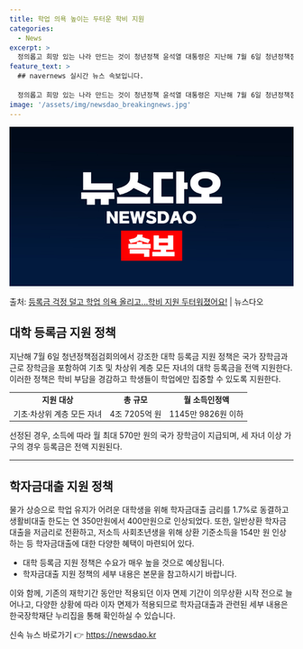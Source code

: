 ```yaml
---
title: 학업 의욕 높이는 두터운 학비 지원
categories:
  - News
excerpt: >
  정의롭고 희망 있는 나라 만드는 것이 청년정책 윤석열 대통령은 지난해 7월 6일 청년정책점검회의에서 이같이 …
feature_text: >
  ## navernews 실시간 뉴스 속보입니다.

  정의롭고 희망 있는 나라 만드는 것이 청년정책 윤석열 대통령은 지난해 7월 6일 청년정책점검회의에서 이같이 …
image: '/assets/img/newsdao_breakingnews.jpg'
---
```


![뉴스다오 속보](/assets/img/newsdao_breakingnews.jpg)

<p>출처: <a href="https://newsdao.kr/3261" rel="dofollow">등록금 걱정 덜고 학업 의욕 올리고…학비 지원 두터워졌어요!</a> | 뉴스다오</p>

<h2 data-ke-size="size26">대학 등록금 지원 정책</h2>
<p data-ke-size="size16">지난해 7월 6일 청년정책점검회의에서 강조한 대학 등록금 지원 정책은 국가 장학금과 근로 장학금을 포함하여 기초 및 차상위 계층 모든 자녀의 대학 등록금을 전액 지원한다. 이러한 정책은 학비 부담을 경감하고 학생들이 학업에만 집중할 수 있도록 지원한다.</p>
<table>
  <tr>
    <td style="text-align: center; height: 17px;"><b>지원 대상</b></td>
    <td style="text-align: center; height: 17px;"><b>총 규모</b></td>
    <td style="text-align: center; height: 17px;"><b>월 소득인정액</b></td>
  </tr>
  <tr>
    <td style="text-align: center; height: 17px;">기초·차상위 계층 모든 자녀</td>
    <td style="text-align: center; height: 17px;">4조 7205억 원</td>
    <td style="text-align: center; height: 17px;">1145만 9826원 이하</td>
  </tr>
</table>
<p data-ke-size="size16">선정된 경우, 소득에 따라 월 최대 570만 원의 국가 장학금이 지급되며, 세 자녀 이상 가구의 경우 등록금은 전액 지원된다.</p>
<hr>

<h2 data-ke-size="size26">학자금대출 지원 정책</h2>
<p data-ke-size="size16">물가 상승으로 학업 유지가 어려운 대학생을 위해 학자금대출 금리를 1.7%로 동결하고 생활비대출 한도는 연 350만원에서 400만원으로 인상되었다. 또한, 일반상환 학자금대출을 저금리로 전환하고, 저소득 사회초년생을 위해 상환 기준소득을 154만 원 인상하는 등 학자금대출에 대한 다양한 혜택이 마련되어 있다.</p>
<ul>
  <li>대학 등록금 지원 정책은 수요가 매우 높을 것으로 예상됩니다.</li>
  <li>학자금대출 지원 정책의 세부 내용은 본문을 참고하시기 바랍니다.</li>
</ul>
<p data-ke-size="size16">이와 함께, 기존의 재학기간 동안만 적용되던 이자 면제 기간이 의무상환 시작 전으로 늘어나고, 다양한 상황에 따라 이자 면제가 적용되므로 학자금대출과 관련된 세부 내용은 한국장학재단 누리집을 통해 확인하실 수 있습니다.</p> 

신속 뉴스 바로가기 👉 <a href="https://newsdao.kr" rel="dofollow">https://newsdao.kr</a>


